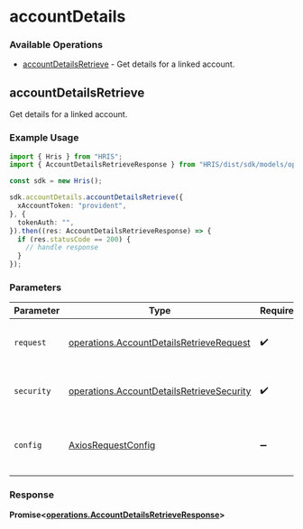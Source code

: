 # accountDetails

### Available Operations

* [accountDetailsRetrieve](#accountdetailsretrieve) - Get details for a linked account.

## accountDetailsRetrieve

Get details for a linked account.

### Example Usage

```typescript
import { Hris } from "HRIS";
import { AccountDetailsRetrieveResponse } from "HRIS/dist/sdk/models/operations";

const sdk = new Hris();

sdk.accountDetails.accountDetailsRetrieve({
  xAccountToken: "provident",
}, {
  tokenAuth: "",
}).then((res: AccountDetailsRetrieveResponse) => {
  if (res.statusCode == 200) {
    // handle response
  }
});
```

### Parameters

| Parameter                                                                                              | Type                                                                                                   | Required                                                                                               | Description                                                                                            |
| ------------------------------------------------------------------------------------------------------ | ------------------------------------------------------------------------------------------------------ | ------------------------------------------------------------------------------------------------------ | ------------------------------------------------------------------------------------------------------ |
| `request`                                                                                              | [operations.AccountDetailsRetrieveRequest](../../models/operations/accountdetailsretrieverequest.md)   | :heavy_check_mark:                                                                                     | The request object to use for the request.                                                             |
| `security`                                                                                             | [operations.AccountDetailsRetrieveSecurity](../../models/operations/accountdetailsretrievesecurity.md) | :heavy_check_mark:                                                                                     | The security requirements to use for the request.                                                      |
| `config`                                                                                               | [AxiosRequestConfig](https://axios-http.com/docs/req_config)                                           | :heavy_minus_sign:                                                                                     | Available config options for making requests.                                                          |


### Response

**Promise<[operations.AccountDetailsRetrieveResponse](../../models/operations/accountdetailsretrieveresponse.md)>**

